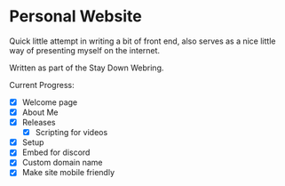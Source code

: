 # Personal Website

Quick little attempt in writing a bit of front end, also serves as a nice little way of presenting myself on the internet.

Written as part of the Stay Down Webring.

Current Progress:
- [x] Welcome page
- [x] About Me
- [x] Releases
    - [x] Scripting for videos
- [x] Setup
- [x] Embed for discord
- [x] Custom domain name
- [x] Make site mobile friendly